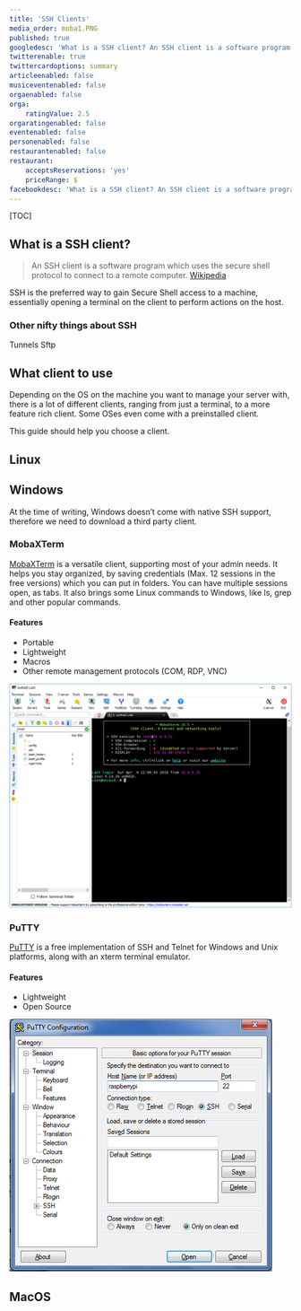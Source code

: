 ```yaml
---
title: 'SSH Clients'
media_order: moba1.PNG
published: true
googledesc: 'What is a SSH client? An SSH client is a software program which uses the secure shell protocol to connect to a remote computer.'
twitterenable: true
twittercardoptions: summary
articleenabled: false
musiceventenabled: false
orgaenabled: false
orga:
    ratingValue: 2.5
orgaratingenabled: false
eventenabled: false
personenabled: false
restaurantenabled: false
restaurant:
    acceptsReservations: 'yes'
    priceRange: $
facebookdesc: 'What is a SSH client? An SSH client is a software program which uses the secure shell protocol to connect to a remote computer.Wikipedia SSH is the preferred way to gain Secure Shell access to a machine, essentially opening a terminal on the client to perform actions on the host.'
---
```


[TOC]

## What is a SSH client?
> An SSH client is a software program which uses the secure shell protocol to connect to a remote computer.
[Wikipedia](https://en.wikipedia.org/wiki/Comparison_of_SSH_clients)

SSH is the preferred way to gain Secure Shell access to a machine, essentially opening a terminal on the client to perform actions on the host.

### Other nifty things about SSH
Tunnels
Sftp

## What client to use
Depending on the OS on the machine you want to manage your server with, there is a lot of different clients, ranging from just a terminal, to a more feature rich client. Some OSes even come with a preinstalled client.

This guide should help you choose a client.

## Linux

## Windows
At the time of writing, Windows doesn’t come with native SSH support, therefore we need to download a third party client.

### MobaXTerm
[MobaXTerm](https://mobaxterm.mobatek.net/) is a versatile client, supporting most of your admin needs. It helps you stay organized, by saving credentials (Max. 12 sessions in the free versions) which you can put in folders. You can have multiple sessions open, as tabs. It also brings some Linux commands to Windows, like ls, grep and other popular commands.

#### Features
* Portable
* Lightweight
* Macros
* Other remote management protocols (COM, RDP, VNC)

![MobaGUI](moba1.PNG)

### PuTTY
[PuTTY](https://www.putty.org/) is a free implementation of SSH and Telnet for Windows and Unix platforms, along with an xterm terminal emulator.

#### Features
* Lightweight
* Open Source

![](putty.png)


## MacOS
